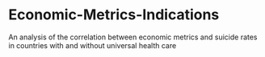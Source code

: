 # Economic-Metrics-Indications
An analysis of the correlation between economic metrics and suicide rates in countries with and without universal health care
